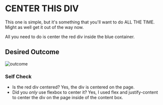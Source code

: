 # CENTER THIS DIV
This one is simple, but it's something that you'll want to do ALL THE TIME.  Might as well get it out of the way now.

All you need to do is center the red div inside the blue container.

## Desired Outcome
![outcome](./desired-outcome.png)

### Self Check
- Is the red div centered?
Yes, the div is centered on the page.
- Did you _only_ use flexbox to center it?
Yes, I used flex and justify-content to center the div on the page inside of the content box.
